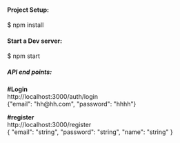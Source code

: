 <h4>Project Setup:</h4>
$ npm install

<h4>Start a Dev server:</h4>
$ npm start

<h5>API end points:</h5>
<b>#Login</b></br>
http://localhost:3000/auth/login</br>
{"email": "hh@hh.com", "password": "hhhh"}

<b>#register</b></br>
http://localhost:3000/register</br>
{
  "email": "string",
  "password": "string",
  "name": "string"
}

 
